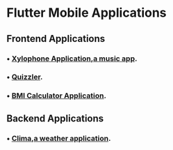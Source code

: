 # Flutter Mobile Applications

## Frontend Applications
### • [Xylophone Application,a music app](https://github.com/Mo-Foula/Xylophone-Flutter).
### • [Quizzler](https://github.com/Mo-Foula/Quizzler-Flutter).

### • [BMI Calculator Application](https://github.com/Mo-Foula/BMI-Calculator-Flutter).


## Backend Applications
### • [Clima,a weather application](https://github.com/Mo-Foula/Clima-Flutter).
